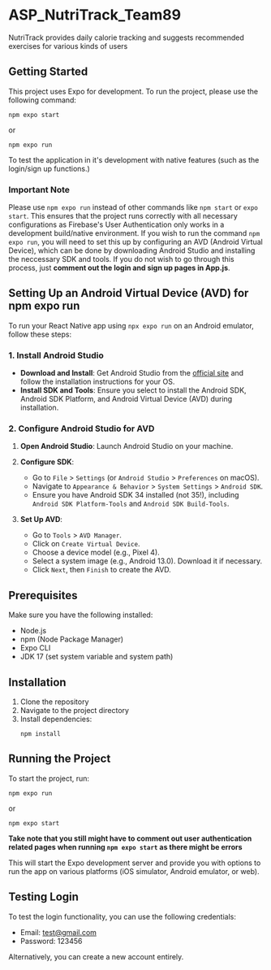 # ASP_NutriTrack_Team89
NutriTrack provides daily calorie tracking and suggests recommended exercises for various kinds of users 

## Getting Started

This project uses Expo for development. To run the project, please use the following command:

```
npm expo start
```
or

```
npm expo run
```
To test the application in it's development with native features (such as the login/sign up functions.)

### Important Note

Please use `npm expo run` instead of other commands like `npm start` or `expo start`. This ensures that the project runs correctly with all necessary configurations as Firebase's User Authentication only works in a development build/native environment. If you wish to run the command `npm expo run`, you will need to set this up by configuring an AVD (Android Virtual Device), which can be done by downloading Android Studio and installing the neccessary SDK and tools. If you do not wish to go through this process, just **comment out the login and sign up pages in App.js**.

## Setting Up an Android Virtual Device (AVD) for npm expo run

To run your React Native app using `npx expo run` on an Android emulator, follow these steps:

### 1. Install Android Studio

- **Download and Install**: Get Android Studio from the [official site](https://developer.android.com/studio) and follow the installation instructions for your OS.
- **Install SDK and Tools**: Ensure you select to install the Android SDK, Android SDK Platform, and Android Virtual Device (AVD) during installation.

### 2. Configure Android Studio for AVD

1. **Open Android Studio**:
   Launch Android Studio on your machine.

2. **Configure SDK**:
   - Go to `File` > `Settings` (or `Android Studio` > `Preferences` on macOS).
   - Navigate to `Appearance & Behavior` > `System Settings` > `Android SDK`.
   - Ensure you have Android SDK 34 installed (not 35!), including `Android SDK Platform-Tools` and `Android SDK Build-Tools`.

3. **Set Up AVD**:
   - Go to `Tools` > `AVD Manager`.
   - Click on `Create Virtual Device`.
   - Choose a device model (e.g., Pixel 4).
   - Select a system image (e.g., Android 13.0). Download it if necessary.
   - Click `Next`, then `Finish` to create the AVD.

## Prerequisites

Make sure you have the following installed:
- Node.js
- npm (Node Package Manager)
- Expo CLI
- JDK 17 (set system variable and system path)

## Installation

1. Clone the repository
2. Navigate to the project directory
3. Install dependencies:
   ```
   npm install
   ```

## Running the Project

To start the project, run:

```
npm expo run
```
or

```
npm expo start
```
**Take note that you still might have to comment out user authentication related pages when running `npm expo start` as there might be errors**

This will start the Expo development server and provide you with options to run the app on various platforms (iOS simulator, Android emulator, or web).

## Testing Login

To test the login functionality, you can use the following credentials:

- Email: test@gmail.com
- Password: 123456

Alternatively, you can create a new account entirely.
